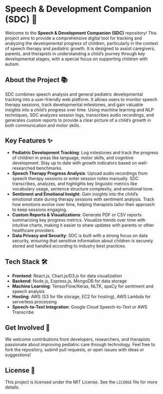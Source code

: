 # Speech & Development Companion (SDC) 🎯

Welcome to the **Speech & Development Companion (SDC)** repository! This project aims to provide a comprehensive digital tool for tracking and analyzing the developmental progress of children, particularly in the context of speech therapy and pediatric growth. It is designed to assist caregivers, parents, and therapists in understanding a child’s journey through key developmental stages, with a special focus on supporting children with autism.

## About the Project 📚

SDC combines speech analysis and general pediatric developmental tracking into a user-friendly web platform. It allows users to monitor speech therapy sessions, track developmental milestones, and gain valuable insights into a child’s progress over time. Using machine learning and NLP techniques, SDC analyzes session logs, transcribes audio recordings, and generates custom reports to provide a clear picture of a child’s growth in both communication and motor skills.

## Key Features ✨

- **Pediatric Development Tracking**: Log milestones and track the progress of children in areas like language, motor skills, and cognitive development. Stay up to date with growth indicators based on well-researched benchmarks.
- **Speech Therapy Progress Analysis**: Upload audio recordings from speech therapy sessions or enter session notes manually. SDC transcribes, analyzes, and highlights key linguistic metrics like vocabulary usage, sentence structure complexity, and emotional tone.
- **Sentiment and Emotional Insight**: Gain insights into the child’s emotional state during therapy sessions with sentiment analysis. Track how emotions evolve over time, helping therapists tailor their approach to keep sessions engaging.
- **Custom Reports & Visualizations**: Generate PDF or CSV reports summarizing key progress metrics. Visualize trends over time with intuitive charts, making it easier to share updates with parents or other healthcare providers.
- **Data Privacy and Security**: SDC is built with a strong focus on data security, ensuring that sensitive information about children is securely stored and handled according to industry best practices.

## Tech Stack 🛠️

- **Frontend**: React.js, Chart.js/D3.js for data visualization
- **Backend**: Node.js, Express.js, MongoDB for data storage
- **Machine Learning**: TensorFlow/Keras, NLTK, spaCy for sentiment and speech analysis
- **Hosting**: AWS (S3 for file storage, EC2 for hosting), AWS Lambda for serverless processing
- **Speech-to-Text Integration**: Google Cloud Speech-to-Text or AWS Transcribe

## Get Involved 🤝

We welcome contributions from developers, researchers, and therapists passionate about improving pediatric care through technology. Feel free to fork the repository, submit pull requests, or open issues with ideas or suggestions!

## License 📄

This project is licensed under the MIT License. See the `LICENSE` file for more details.
